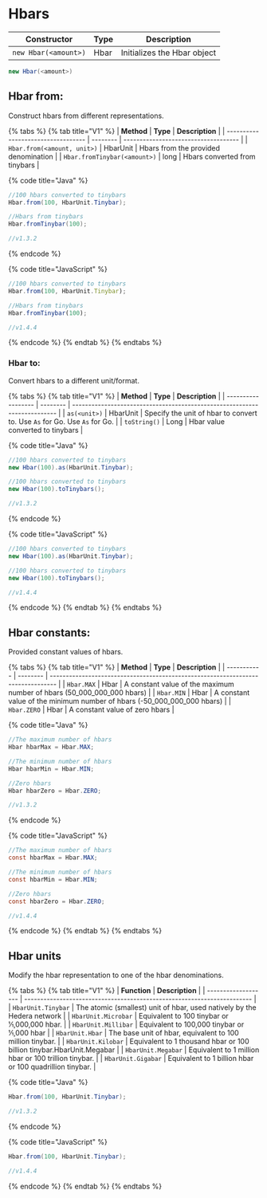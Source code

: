 # Hbars

| **Constructor**            | **Type** | **Description**             |
| -------------------------- | -------- | --------------------------- |
| `new Hbar(<amount>)` | Hbar     | Initializes the Hbar object |

```java
new Hbar(<amount>)
```

## Hbar from:

Construct hbars from different representations.

{% tabs %}
{% tab title="V1" %}
| **Method**                         | **Type** | **Description**                      |
| ---------------------------------- | -------- | ------------------------------------ |
| `Hbar.from(<amount, unit>)`  | HbarUnit | Hbars from the provided denomination |
| `Hbar.fromTinybar(<amount>)` | long     | Hbars converted from tinybars        |

{% code title="Java" %}
```java
//100 hbars converted to tinybars
Hbar.from(100, HbarUnit.Tinybar);

//Hbars from tinybars
Hbar.fromTinybar(100);

//v1.3.2
```
{% endcode %}

{% code title="JavaScript" %}
```javascript
//100 hbars converted to tinybars
Hbar.from(100, HbarUnit.Tinybar);

//Hbars from tinybars
Hbar.fromTinybar(100);

//v1.4.4
```
{% endcode %}
{% endtab %}
{% endtabs %}

### Hbar to:

Convert hbars to a different unit/format.

{% tabs %}
{% tab title="V1" %}
| **Method**         | **Type** | **Description**                                                           |
| ------------------ | -------- | ------------------------------------------------------------------------- |
| `as(<unit>)` | HbarUnit | Specify the unit of hbar to convert to. Use `As` for Go. Use `As` for Go. |
| `toString()`       | Long     | Hbar value converted to tinybars                                          |

{% code title="Java" %}
```java
//100 hbars converted to tinybars
new Hbar(100).as(HbarUnit.Tinybar);

//100 hbars converted to tinybars
new Hbar(100).toTinybars();

//v1.3.2
```
{% endcode %}

{% code title="JavaScript" %}
```java
//100 hbars converted to tinybars
new Hbar(100).as(HbarUnit.Tinybar);

//100 hbars converted to tinybars
new Hbar(100).toTinybars();

//v1.4.4
```
{% endcode %}
{% endtab %}
{% endtabs %}

## Hbar constants:

Provided constant values of hbars.

{% tabs %}
{% tab title="V1" %}
| **Method**  | **Type** | **Description**                                                                  |
| ----------- | -------- | -------------------------------------------------------------------------------- |
| `Hbar.MAX`  | Hbar     | A constant value of the maximum number of hbars (50\_000\_000\_000 hbars)  |
| `Hbar.MIN`  | Hbar     | A constant value of the minimum number of hbars (-50\_000\_000\_000 hbars) |
| `Hbar.ZERO` | Hbar     | A constant value of zero hbars                                                   |

{% code title="Java" %}
```java
//The maximum number of hbars
Hbar hbarMax = Hbar.MAX; 

//The minimum number of hbars
Hbar hbarMin = Hbar.MIN;

//Zero hbars
Hbar hbarZero = Hbar.ZERO; 

//v1.3.2
```
{% endcode %}

{% code title="JavaScript" %}
```java
//The maximum number of hbars
const hbarMax = Hbar.MAX; 

//The minimum number of hbars
const hbarMin = Hbar.MIN;

//Zero hbars
const hbarZero = Hbar.ZERO; 

//v1.4.4
```
{% endcode %}
{% endtab %}
{% endtabs %}

## Hbar units

Modify the hbar representation to one of the hbar denominations.

{% tabs %}
{% tab title="V1" %}
| **Function**        | **Description**                                                         |
| ------------------- | ----------------------------------------------------------------------- |
| `HbarUnit.Tinybar`  | The atomic (smallest) unit of hbar, used natively by the Hedera network |
| `HbarUnit.Microbar` | Equivalent to 100 tinybar or 1⁄1,000,000 hbar.                          |
| `HbarUnit.Millibar` | Equivalent to 100,000 tinybar or 1⁄1,000 hbar                           |
| `HbarUnit.Hbar`     | The base unit of hbar, equivalent to 100 million tinybar.               |
| `HbarUnit.Kilobar`  | Equivalent to 1 thousand hbar or 100 billion tinybar.HbarUnit.Megabar   |
| `HbarUnit.Megabar`  | Equivalent to 1 million hbar or 100 trillion tinybar.                   |
| `HbarUnit.Gigabar`  | Equivalent to 1 billion hbar or 100 quadrillion tinybar.                |

{% code title="Java" %}
```java
Hbar.from(100, HbarUnit.Tinybar);

//v1.3.2
```
{% endcode %}

{% code title="JavaScript" %}
```java
Hbar.from(100, HbarUnit.Tinybar);

//v1.4.4
```
{% endcode %}
{% endtab %}
{% endtabs %}
